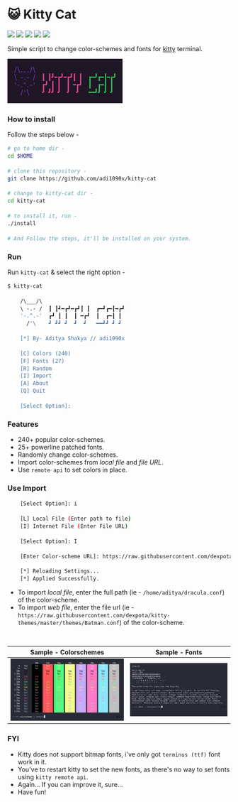 <!-- Links -->
[bmac]: https://www.buymeacoffee.com/adi1090x
[ko-fi]: https://ko-fi.com/adi1090x
[paypal]: https://www.paypal.com/cgi-bin/webscr?cmd=_s-xclick&hosted_button_id=U3VK2SSVQWAPN
[patreon]: https://www.patreon.com/adi1090x

# 😺 Kitty Cat

<p align="left">
  <img src="https://img.shields.io/badge/Maintained%3F-Yes-green?style=for-the-badge">
  <img src="https://img.shields.io/github/license/adi1090x/kitty-cat?style=for-the-badge">
  <img src="https://img.shields.io/github/stars/adi1090x/kitty-cat?style=for-the-badge">
  <img src="https://img.shields.io/github/forks/adi1090x/kitty-cat?color=teal&style=for-the-badge">
  <img src="https://img.shields.io/github/issues/adi1090x/kitty-cat?color=violet&style=for-the-badge">
</p>

Simple script to change color-schemes and fonts for [kitty](https://github.com/kovidgoyal/kitty) terminal.

![gif](images/main.gif) <br />

### How to install

Follow the steps below - 

```bash
# go to home dir - 
cd $HOME

# clone this repository - 
git clone https://github.com/adi1090x/kitty-cat

# change to kitty-cat dir -
cd kitty-cat

# to install it, run -
./install

# And Follow the steps, it'll be installed on your system.
```

### Run

Run `kitty-cat` & select the right option -

```bash
$ kitty-cat

    /\___/\ 			         
    \ -.- /  ┃ ┃┛━┏┛━┏┛┃ ┃  ┏━┛┏━┃━┏┛  
    '-.^.-'  ┏┛ ┃ ┃  ┃ ━┏┛  ┃  ┏━┃ ┃   
      /'\    ┛ ┛┛ ┛  ┛  ┛   ━━┛┛ ┛ ┛   

    [*] By- Aditya Shakya // adi1090x

    [C] Colors (240)
    [F] Fonts (27)
    [R] Random
    [I] Import
    [A] About
    [Q] Quit
    
    [Select Option]: 
```

### Features

+ 240+ popular color-schemes.
+ 25+ powerline patched fonts.
+ Randomly change color-schemes.
+ Import color-schemes from *local file* and *file URL*.
+ Use `remote api` to set colors in place.

### Use Import
```bash
    [Select Option]: i

    [L] Local File (Enter path to file)
    [I] Internet File (Enter File URL)

    [Select Option]: I

    [Enter Color-scheme URL]: https://raw.githubusercontent.com/dexpota/kitty-themes/master/themes/Batman.conf

    [*] Reloading Settings...
    [*] Applied Successfully.
```

+ To import *local file*, enter the full path (ie - `/home/aditya/dracula.conf`) of the color-scheme.
+ To import *web file*, enter the file url (ie - `https://raw.githubusercontent.com/dexpota/kitty-themes/master/themes/Batman.conf`) of the color-scheme.
<br />

|Sample - Colorschemes|Sample - Fonts|
|--|--|
|![img](images/colors.gif)|![img](images/fonts.gif)|

### FYI
+ Kitty does not support bitmap fonts, i've only got `terminus (ttf)` font work in it.
+ You've to restart kitty to set the new fonts, as there's no way to set fonts using `kitty remote api`.
+ Again... If you can improve it, sure...
+ Have fun!
